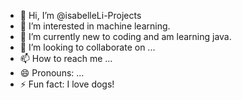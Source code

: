 - 👋 Hi, I’m @isabelleLi-Projects
- 👀 I’m interested in machine learning.
- 🌱 I’m currently new to coding and am learning java.
- 💞️ I’m looking to collaborate on ...
- 📫 How to reach me ...
- 😄 Pronouns: ...
- ⚡ Fun fact: I love dogs!

<!---
isabelleLi-Projects/isabelleLi-Projects is a ✨ special ✨ repository because its `README.md` (this file) appears on your GitHub profile.
You can click the Preview link to take a look at your changes.
--->
